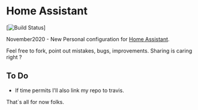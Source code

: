 # Home Assistant #

[![Build Status](https://travis-ci.com/HooverG/home-assistant-configuration.svg?branch=master)]

November2020 - New Personal configuration for [Home Assistant](https://www.home-assistant.io/).

Feel free to fork, point out mistakes, bugs, improvements. Sharing is caring right ?

## To Do ##
* If time permits I'll also link my repo to travis.

That`s all for now folks.
